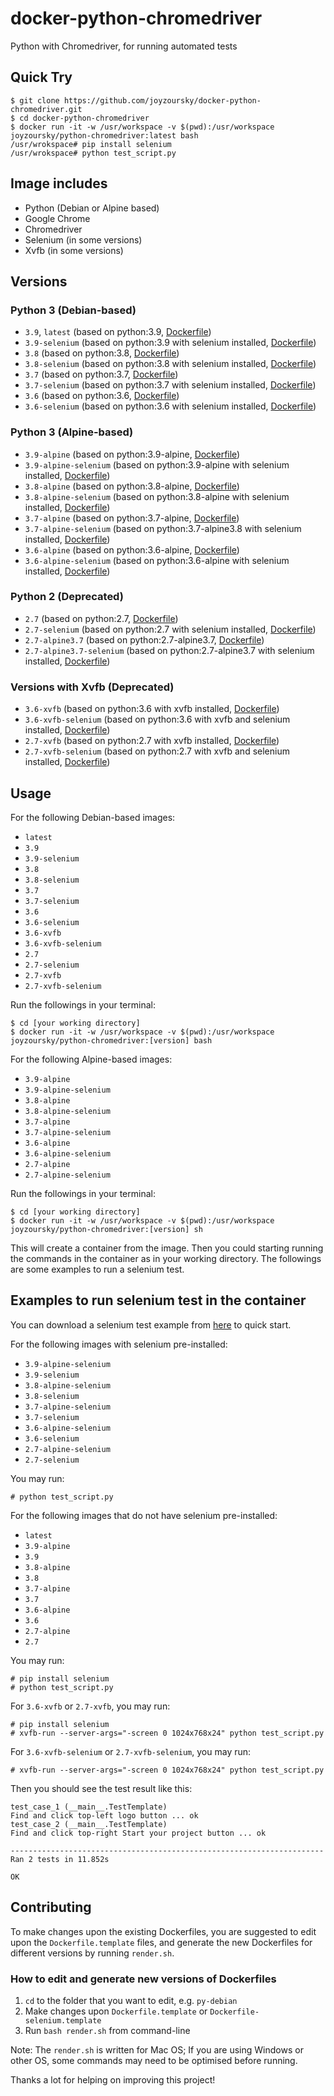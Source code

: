 # docker-python-chromedriver

Python with Chromedriver, for running automated tests

## Quick Try

```
$ git clone https://github.com/joyzoursky/docker-python-chromedriver.git
$ cd docker-python-chromedriver
$ docker run -it -w /usr/workspace -v $(pwd):/usr/workspace joyzoursky/python-chromedriver:latest bash
/usr/wrokspace# pip install selenium
/usr/wrokspace# python test_script.py
```

## Image includes
 - Python (Debian or Alpine based)
 - Google Chrome
 - Chromedriver
 - Selenium (in some versions)
 - Xvfb (in some versions)

## Versions

### Python 3 (Debian-based)
 - `3.9`, `latest` (based on python:3.9, [Dockerfile](https://github.com/joyzoursky/docker-python-chromedriver/blob/master/py-debian/3.9/Dockerfile))
 - `3.9-selenium` (based on python:3.9 with selenium installed, [Dockerfile](https://github.com/joyzoursky/docker-python-chromedriver/blob/master/py-debian/3.9-selenium/Dockerfile))
 - `3.8` (based on python:3.8, [Dockerfile](https://github.com/joyzoursky/docker-python-chromedriver/blob/master/py-debian/3.8/Dockerfile))
 - `3.8-selenium` (based on python:3.8 with selenium installed, [Dockerfile](https://github.com/joyzoursky/docker-python-chromedriver/blob/master/py-debian/3.8-selenium/Dockerfile))
 - `3.7` (based on python:3.7, [Dockerfile](https://github.com/joyzoursky/docker-python-chromedriver/blob/master/py-debian/3.7/Dockerfile))
 - `3.7-selenium` (based on python:3.7 with selenium installed, [Dockerfile](https://github.com/joyzoursky/docker-python-chromedriver/blob/master/py-debian/3.7-selenium/Dockerfile))
 - `3.6` (based on python:3.6, [Dockerfile](https://github.com/joyzoursky/docker-python-chromedriver/blob/master/py-debian/3.6/Dockerfile))
 - `3.6-selenium` (based on python:3.6 with selenium installed, [Dockerfile](https://github.com/joyzoursky/docker-python-chromedriver/blob/master/py-debian/3.6-selenium/Dockerfile))

### Python 3 (Alpine-based)
- `3.9-alpine` (based on python:3.9-alpine, [Dockerfile](https://github.com/joyzoursky/docker-python-chromedriver/blob/master/py-alpine/3.8-alpine/Dockerfile))
- `3.9-alpine-selenium` (based on python:3.9-alpine with selenium installed, [Dockerfile](https://github.com/joyzoursky/docker-python-chromedriver/blob/master/py-alpine/3.8-alpine-selenium/Dockerfile))
- `3.8-alpine` (based on python:3.8-alpine, [Dockerfile](https://github.com/joyzoursky/docker-python-chromedriver/blob/master/py-alpine/3.8-alpine/Dockerfile))
- `3.8-alpine-selenium` (based on python:3.8-alpine with selenium installed, [Dockerfile](https://github.com/joyzoursky/docker-python-chromedriver/blob/master/py-alpine/3.8-alpine-selenium/Dockerfile))
- `3.7-alpine` (based on python:3.7-alpine, [Dockerfile](https://github.com/joyzoursky/docker-python-chromedriver/blob/master/py-alpine/3.7-alpine/Dockerfile))
- `3.7-alpine-selenium` (based on python:3.7-alpine3.8 with selenium installed, [Dockerfile](https://github.com/joyzoursky/docker-python-chromedriver/blob/master/py-alpine/3.7-alpine-selenium/Dockerfile))
- `3.6-alpine` (based on python:3.6-alpine, [Dockerfile](https://github.com/joyzoursky/docker-python-chromedriver/blob/master/py-alpine/3.6-alpine/Dockerfile))
- `3.6-alpine-selenium` (based on python:3.6-alpine with selenium installed, [Dockerfile](https://github.com/joyzoursky/docker-python-chromedriver/blob/master/py-alpine/3.6-alpin-selenium/Dockerfile))

### Python 2 (Deprecated)

 - `2.7` (based on python:2.7, [Dockerfile](https://github.com/joyzoursky/docker-python-chromedriver/blob/master/deprecated/py2.7/Dockerfile))
 - `2.7-selenium` (based on python:2.7 with selenium installed, [Dockerfile](https://github.com/joyzoursky/docker-python-chromedriver/blob/master/deprecated/py2.7-selenium/Dockerfile))
 - `2.7-alpine3.7` (based on python:2.7-alpine3.7, [Dockerfile](https://github.com/joyzoursky/docker-python-chromedriver/blob/master/deprecated/py2.7-alpine3.7/Dockerfile))
 - `2.7-alpine3.7-selenium` (based on python:2.7-alpine3.7 with selenium installed, [Dockerfile](https://github.com/joyzoursky/docker-python-chromedriver/blob/master/deprecated/py2.7-alpine3.7-selenium/Dockerfile))

### Versions with Xvfb (Deprecated)
- `3.6-xvfb` (based on python:3.6 with xvfb installed, [Dockerfile](https://github.com/joyzoursky/docker-python-chromedriver/blob/master/deprecated/py3.6-xvfb/Dockerfile))
- `3.6-xvfb-selenium` (based on python:3.6 with xvfb and selenium installed, [Dockerfile](https://github.com/joyzoursky/docker-python-chromedriver/blob/master/deprecated/py3.6-xvfb-selenium/Dockerfile))
- `2.7-xvfb` (based on python:2.7 with xvfb installed, [Dockerfile](https://github.com/joyzoursky/docker-python-chromedriver/blob/master/deprecated/py2.7-xvfb/Dockerfile))
- `2.7-xvfb-selenium` (based on python:2.7 with xvfb and selenium installed, [Dockerfile](https://github.com/joyzoursky/docker-python-chromedriver/blob/master/deprecated/py2.7-xvfb-selenium/Dockerfile))


## Usage

For the following Debian-based images:
- `latest`
- `3.9`
- `3.9-selenium`
- `3.8`
- `3.8-selenium`
- `3.7`
- `3.7-selenium`
- `3.6`
- `3.6-selenium`
- `3.6-xvfb`
- `3.6-xvfb-selenium`
- `2.7`
- `2.7-selenium`
- `2.7-xvfb`
- `2.7-xvfb-selenium`

Run the followings in your terminal:

```
$ cd [your working directory]
$ docker run -it -w /usr/workspace -v $(pwd):/usr/workspace joyzoursky/python-chromedriver:[version] bash
```

For the following Alpine-based images:
- `3.9-alpine`
- `3.9-alpine-selenium`
- `3.8-alpine`
- `3.8-alpine-selenium`
- `3.7-alpine`
- `3.7-alpine-selenium`
- `3.6-alpine`
- `3.6-alpine-selenium`
- `2.7-alpine`
- `2.7-alpine-selenium`

Run the followings in your terminal:

```
$ cd [your working directory]
$ docker run -it -w /usr/workspace -v $(pwd):/usr/workspace joyzoursky/python-chromedriver:[version] sh
```

This will create a container from the image. Then you could starting running the commands in the container as in your working directory. The followings are some examples to run a selenium test.

## Examples to run selenium test in the container

You can download a selenium test example from [here](https://github.com/joyzoursky/docker-python-chromedriver/blob/master/test_script.py) to quick start.

For the following images with selenium pre-installed:
- `3.9-alpine-selenium`
- `3.9-selenium`
- `3.8-alpine-selenium`
- `3.8-selenium`
- `3.7-alpine-selenium`
- `3.7-selenium`
- `3.6-alpine-selenium`
- `3.6-selenium`
- `2.7-alpine-selenium`
- `2.7-selenium`

You may run:

```
# python test_script.py
```

For the following images that do not have selenium pre-installed:
- `latest`
- `3.9-alpine`
- `3.9`
- `3.8-alpine`
- `3.8`
- `3.7-alpine`
- `3.7`
- `3.6-alpine`
- `3.6`
- `2.7-alpine`
- `2.7`

You may run:

```
# pip install selenium
# python test_script.py
```

For `3.6-xvfb` or `2.7-xvfb`, you may run:

```
# pip install selenium
# xvfb-run --server-args="-screen 0 1024x768x24" python test_script.py
```

For `3.6-xvfb-selenium` or `2.7-xvfb-selenium`, you may run:

```
# xvfb-run --server-args="-screen 0 1024x768x24" python test_script.py
```

Then you should see the test result like this:

```
test_case_1 (__main__.TestTemplate)
Find and click top-left logo button ... ok
test_case_2 (__main__.TestTemplate)
Find and click top-right Start your project button ... ok

----------------------------------------------------------------------
Ran 2 tests in 11.852s

OK
```

## Contributing

To make changes upon the existing Dockerfiles, you are suggested to edit upon the `Dockerfile.template` files, and generate the new Dockerfiles for different versions by running `render.sh`.

### How to edit and generate new versions of Dockerfiles

1. `cd` to the folder that you want to edit, e.g. `py-debian`
2. Make changes upon `Dockerfile.template` or `Dockerfile-selenium.template`
3. Run `bash render.sh` from command-line

Note: The `render.sh` is written for Mac OS; If you are using Windows or other OS, some commands may need to be optimised before running.

Thanks a lot for helping on improving this project!
